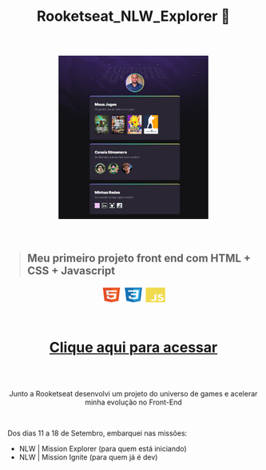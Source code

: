 # <p align="center">Rooketseat_NLW_Explorer 🚀</p>
<br>
<br>

<div align="center">
<img src="./.github/preview.png" alt="preview do site" width=300px
href = "https://lucas-vreal.github.io/nlw-esports-explorer/index.html"/>
</div>
<br>
<br>

>## <p>Meu primeiro projeto front end com HTML + CSS + Javascript</p>

<div align="center">
  <img align="center" alt="HTML Icon" height="30" width="40" src="https://raw.githubusercontent.com/devicons/devicon/master/icons/html5/html5-original.svg">
  <img align="center" alt="CSS Icon" height="30" width="40" src="https://raw.githubusercontent.com/devicons/devicon/master/icons/css3/css3-original.svg">
  <img align="center" alt="JS Icon" height="30" width="40" src="https://raw.githubusercontent.com/devicons/devicon/master/icons/javascript/javascript-plain.svg">
</div>
<br>
<br>

# <div align="center">[Clique aqui para acessar](https://lucas-vreal.github.io/nlw-esports-explorer/index.html)
<br>
<br>

<p align="center"> Junto a Rooketseat desenvolvi um projeto do universo de games e acelerar minha evolução no Front-End</p>
<br>
<p>Dos dias 11 a 18 de Setembro, embarquei nas missões:
  <ul>
    <li> NLW | Mission Explorer (para quem está iniciando)</li>
    <li> NLW | Mission Ignite (para quem já é dev)</p></li>
  </ul>
<br>
